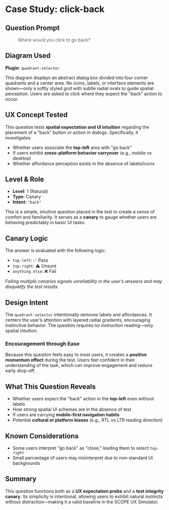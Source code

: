 # Case Study: click-back

## Question Prompt
> Where would you click to go back?

## Diagram Used
**Plugin**: `quadrant-selector`

This diagram displays an abstract dialog box divided into four corner quadrants and a center area. No icons, labels, or interface elements are shown—only a softly styled grid with subtle radial ovals to guide spatial perception. Users are asked to click where they expect the "back" action to occur.

## UX Concept Tested
This question tests **spatial expectation and UI intuition** regarding the placement of a “back” button or action in dialogs. Specifically, it investigates:

- Whether users associate the **top-left** area with "go back"
- If users exhibit **cross-platform behavior carryover** (e.g., mobile vs desktop)
- Whether affordance perception exists in the absence of labels/icons

## Level & Role
- **Level**: 1 (Natural)
- **Type**: Canary
- **Intent**: `"back"`

This is a simple, intuitive question placed in the test to create a sense of comfort and familiarity. It serves as a **canary** to gauge whether users are behaving predictably in basic UI tasks.

## Canary Logic
The answer is evaluated with the following logic:

- `top-left`: ✅ Pass
- `top-right`: ⚠️ Unsure
- `anything else`: ❌ Fail

*Failing multiple canaries signals unreliability in the user’s answers and may disqualify the test results.*

## Design Intent
The `quadrant-selector` intentionally removes labels and affordances. It centers the user’s attention with layered radial gradients, encouraging instinctive behavior. The question requires no instruction reading—only spatial intuition.

### Encouragement through Ease
Because this question feels easy to most users, it creates a **positive momentum effect** during the test. Users feel confident in their understanding of the task, which can improve engagement and reduce early drop-off.

## What This Question Reveals
- Whether users expect the "back" action in the **top-left** even without labels
- How strong spatial UI schemas are in the absence of text
- If users are carrying **mobile-first navigation habits**
- Potential **cultural or platform biases** (e.g., RTL vs LTR reading direction)

## Known Considerations
- Some users interpret "go back" as "close," leading them to select `top-right`
- Small percentage of users may misinterpret due to non-standard UI backgrounds

## Summary
This question functions both as a **UX expectation probe** and a **test integrity canary**. Its simplicity is intentional, allowing users to exhibit natural instincts without distraction—making it a valid baseline in the SCOPE UX Simulator.
